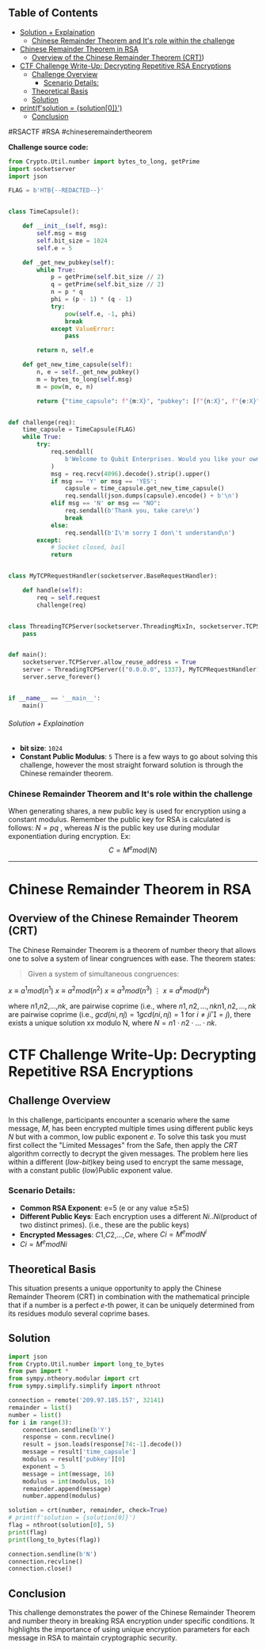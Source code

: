 ## Table of Contents

- [Solution + Explaination](#Solution\+\Explaination)
    - [Chinese Remainder Theorem and It's role within the challenge](#Chinese\Remainder\Theorem\and\It's\role\within\the\challenge)
- [Chinese Remainder Theorem in RSA](#chinese\remainder\theorem\in\rsa)
  - [Overview of the Chinese Remainder Theorem (CRT)](#Overview\of\the\Chinese\Remainder\Theorem\(CRT))
- [CTF Challenge Write-Up: Decrypting Repetitive RSA Encryptions](#ctf\challenge\write-up:\decrypting\repetitive\rsa\encryptions)
  - [Challenge Overview](#Challenge\Overview)
    - [Scenario Details:](#Scenario\Details:)
  - [Theoretical Basis](#Theoretical\Basis)
  - [Solution](#Solution)
- [print(f'solution = {solution[0]}')](#print(f'solution\=\{solution[0]}'))
  - [Conclusion](#Conclusion)

#RSACTF #RSA #chineseremaindertheorem

**Challenge source code:**
```python
from Crypto.Util.number import bytes_to_long, getPrime
import socketserver
import json

FLAG = b'HTB{--REDACTED--}'


class TimeCapsule():

    def __init__(self, msg):
        self.msg = msg
        self.bit_size = 1024
        self.e = 5

    def _get_new_pubkey(self):
        while True:
            p = getPrime(self.bit_size // 2)
            q = getPrime(self.bit_size // 2)
            n = p * q
            phi = (p - 1) * (q - 1)
            try:
                pow(self.e, -1, phi)
                break
            except ValueError:
                pass

        return n, self.e

    def get_new_time_capsule(self):
        n, e = self._get_new_pubkey()
        m = bytes_to_long(self.msg)
        m = pow(m, e, n)

        return {"time_capsule": f"{m:X}", "pubkey": [f"{n:X}", f"{e:X}"]}


def challenge(req):
    time_capsule = TimeCapsule(FLAG)
    while True:
        try:
            req.sendall(
                b'Welcome to Qubit Enterprises. Would you like your own time capsule? (Y/n) '
            )
            msg = req.recv(4096).decode().strip().upper()
            if msg == 'Y' or msg == 'YES':
                capsule = time_capsule.get_new_time_capsule()
                req.sendall(json.dumps(capsule).encode() + b'\n')
            elif msg == 'N' or msg == "NO":
                req.sendall(b'Thank you, take care\n')
                break
            else:
                req.sendall(b'I\'m sorry I don\'t understand\n')
        except:
            # Socket closed, bail
            return


class MyTCPRequestHandler(socketserver.BaseRequestHandler):

    def handle(self):
        req = self.request
        challenge(req)


class ThreadingTCPServer(socketserver.ThreadingMixIn, socketserver.TCPServer):
    pass


def main():
    socketserver.TCPServer.allow_reuse_address = True
    server = ThreadingTCPServer(("0.0.0.0", 1337), MyTCPRequestHandler)
    server.serve_forever()


if __name__ == '__main__':
    main()

```

###### Solution + Explaination
- **bit size**: `1024`
- **Constant Public Modulus**: `5`
There is a few ways to go about solving this challenge, however the most straight forward solution is through the Chinese remainder theorem.

### Chinese Remainder Theorem and It's role within the challenge
When generating shares, a new public key is used for encryption using a constant modulus. Remember the public key for RSA is calculated is follows:
$N=pq$ , whereas $N$ is the public key use during modular exponentiation during encryption.
Ex:
$$
C = M^e {mod(N)}
$$

---
# Chinese Remainder Theorem in RSA

## Overview of the Chinese Remainder Theorem (CRT)

The Chinese Remainder Theorem is a theorem of number theory that allows one to solve a system of linear congruences with ease. The theorem states:

> Given a system of simultaneous congruences:


$x≡a^1{mod(n^1)}$
$x≡a^2​{mod(n^2​)}$
$x≡a^3{mod(n^3)}$
$⋮$
$x≡a^k{mod(n^k)}$

where $n1$,$n2$,…,$nk$, are pairwise coprime (i.e., 
where $n1,n2,…,nkn1​,n2​,…,nk$​ are pairwise coprime (i.e., $gcd⁡(ni,nj)=1gcd(ni​,nj​)=1$ for $i≠ji=j$), there exists a unique solution xx modulo N, where $N=n1⋅n2⋅…⋅nk​$.


# CTF Challenge Write-Up: Decrypting Repetitive RSA Encryptions

## Challenge Overview

In this challenge, participants encounter a scenario where the same message, $M$, has been encrypted multiple times using different public keys $N$ but with a common, low public exponent $e$. To solve this task you must first collect the "Limited Messages" from the Safe, then apply the $CRT$ algorithm correctly to decrypt the given messages. The problem here lies within a different (*low-bit*)key being used to encrypt the same message, with a constant public (*low*)Public exponent value.  

### Scenario Details:

- **Common RSA Exponent**: e=5 (e or any value ≥5≥5)
- **Different Public Keys**: Each encryption uses a different $Ni..Ni​$ (product of two distinct primes). (i.e., these are the public keys)
- **Encrypted Messages**: $C1$,$C2$,$…$,$Ce$,  where $Ci=M^e mod  N^i$ 
- $Ci​={{M^e} {mod Ni}}$​

## Theoretical Basis

This situation presents a unique opportunity to apply the Chinese Remainder Theorem (CRT) in combination with the mathematical principle that if a number is a perfect $e$-th power, it can be uniquely determined from its residues modulo several coprime bases.

## Solution 
```python
import json
from Crypto.Util.number import long_to_bytes 
from pwn import *
from sympy.ntheory.modular import crt
from sympy.simplify.simplify import nthroot

connection = remote('209.97.185.157', 32141)
remainder = list()
number = list()
for i in range(3):
    connection.sendline(b'Y')
    response = conn.recvline()
    result = json.loads(response[74:-1].decode())
    message = result['time_capsule']
    modulus = result['pubkey'][0]
    exponent = 5
    message = int(message, 16)
    modulus = int(modulus, 16)
    remainder.append(message)
    number.append(modulus)

solution = crt(number, remainder, check=True)
# print(f'solution = {solution[0]}')
flag = nthroot(solution[0], 5)
print(flag)
print(long_to_bytes(flag))

connection.sendline(b'N')
connection.recvline()
connection.close()
```

## Conclusion

This challenge demonstrates the power of the Chinese Remainder Theorem and number theory in breaking RSA encryption under specific conditions. It highlights the importance of using unique encryption parameters for each message in RSA to maintain cryptographic security.

